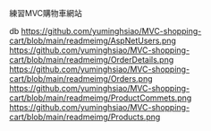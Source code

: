 
練習MVC購物車網站

db
https://github.com/yuminghsiao/MVC-shopping-cart/blob/main/readmeimg/AspNetUsers.png
https://github.com/yuminghsiao/MVC-shopping-cart/blob/main/readmeimg/OrderDetails.png
https://github.com/yuminghsiao/MVC-shopping-cart/blob/main/readmeimg/Orders.png
https://github.com/yuminghsiao/MVC-shopping-cart/blob/main/readmeimg/ProductCommets.png
https://github.com/yuminghsiao/MVC-shopping-cart/blob/main/readmeimg/Products.png
